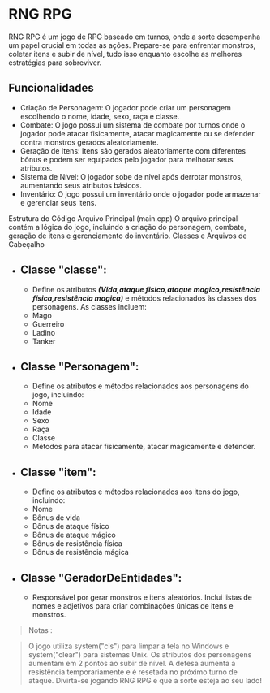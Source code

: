 # RNG RPG

RNG RPG é um jogo de RPG baseado em turnos, onde a sorte desempenha um papel crucial em todas as ações. Prepare-se para enfrentar monstros, coletar itens e subir de nível, tudo isso enquanto escolhe as melhores estratégias para sobreviver.


## Funcionalidades
 * Criação de Personagem: O jogador pode criar um personagem escolhendo o nome, idade, sexo, raça e classe.
 * Combate: O jogo possui um sistema de combate por turnos onde o jogador pode atacar fisicamente, atacar magicamente ou se defender contra monstros gerados aleatoriamente.
 * Geração de Itens: Itens são gerados aleatoriamente com diferentes bônus e podem ser equipados pelo jogador para melhorar seus atributos.
 * Sistema de Nível: O jogador sobe de nível após derrotar monstros, aumentando seus atributos básicos.
 * Inventário: O jogo possui um inventário onde o jogador pode armazenar e gerenciar seus itens.


Estrutura do Código
Arquivo Principal (main.cpp)
O arquivo principal contém a lógica do jogo, incluindo a criação do personagem, combate, geração de itens e gerenciamento do inventário.
Classes e Arquivos de Cabeçalho

* ## Classe "classe":
   * Define os atributos ***(Vida,ataque fisico,ataque magico,resistência física,resistência magica)*** e métodos relacionados às classes dos personagens. As classes incluem:
   * Mago
   * Guerreiro
   * Ladino
   * Tanker
* ## Classe "Personagem":
  * Define os atributos e métodos relacionados aos personagens do jogo, incluindo:
  * Nome
  * Idade
  * Sexo
  * Raça
  * Classe 
  * Métodos para atacar fisicamente, atacar magicamente e defender.

* ## Classe "item":
  * Define os atributos e métodos relacionados aos itens do jogo, incluindo:
  * Nome
  * Bônus de vida
  * Bônus de ataque físico
  * Bônus de ataque mágico
  * Bônus de resistência física
  * Bônus de resistência mágica

* ## Classe "GeradorDeEntidades":
  * Responsável por gerar monstros e itens aleatórios. Inclui listas de nomes e adjetivos para criar combinações únicas de itens e monstros.

> Notas : 

> O jogo utiliza system("cls") para limpar a tela no Windows e system("clear") para sistemas Unix.
> Os atributos dos personagens aumentam em 2 pontos ao subir de nível.
> A defesa aumenta a resistência temporariamente e é resetada no próximo turno de ataque.
> Divirta-se jogando RNG RPG e que a sorte esteja ao seu lado!






